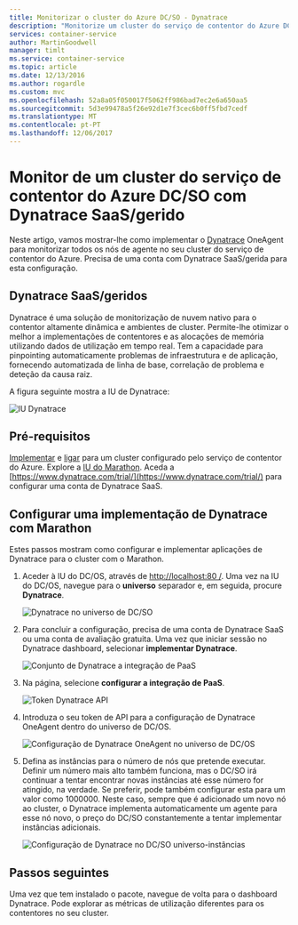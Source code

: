```yaml
---
title: Monitorizar o cluster do Azure DC/SO - Dynatrace
description: "Monitorize um cluster do serviço de contentor do Azure DC/SO com Dynatrace. Implemente o Dynatrace OneAgent através do dashboard de DC/OS."
services: container-service
author: MartinGoodwell
manager: timlt
ms.service: container-service
ms.topic: article
ms.date: 12/13/2016
ms.author: rogardle
ms.custom: mvc
ms.openlocfilehash: 52a8a05f050017f5062ff986bad7ec2e6a650aa5
ms.sourcegitcommit: 5d3e99478a5f26e92d1e7f3cec6b0ff5fbd7cedf
ms.translationtype: MT
ms.contentlocale: pt-PT
ms.lasthandoff: 12/06/2017
---
```

# <a name="monitor-an-azure-container-service-dcos-cluster-with-dynatrace-saasmanaged"></a>Monitor de um cluster do serviço de contentor do Azure DC/SO com Dynatrace SaaS/gerido

Neste artigo, vamos mostrar-lhe como implementar o [Dynatrace](https://www.dynatrace.com/) OneAgent para monitorizar todos os nós de agente no seu cluster do serviço de contentor do Azure. Precisa de uma conta com Dynatrace SaaS/gerida para esta configuração. 

## <a name="dynatrace-saasmanaged"></a>Dynatrace SaaS/geridos
Dynatrace é uma solução de monitorização de nuvem nativo para o contentor altamente dinâmica e ambientes de cluster. Permite-lhe otimizar o melhor a implementações de contentores e as alocações de memória utilizando dados de utilização em tempo real. Tem a capacidade para pinpointing automaticamente problemas de infraestrutura e de aplicação, fornecendo automatizada de linha de base, correlação de problema e deteção da causa raiz.

A figura seguinte mostra a IU de Dynatrace:

![IU Dynatrace](./media/container-service-monitoring-dynatrace/dynatrace.png)

## <a name="prerequisites"></a>Pré-requisitos 
[Implementar](container-service-deployment.md) e [ligar](./../container-service-connect.md) para um cluster configurado pelo serviço de contentor do Azure. Explore a [IU do Marathon](container-service-mesos-marathon-ui.md). Aceda a [https://www.dynatrace.com/trial/](https://www.dynatrace.com/trial/) para configurar uma conta de Dynatrace SaaS.  

## <a name="configure-a-dynatrace-deployment-with-marathon"></a>Configurar uma implementação de Dynatrace com Marathon
Estes passos mostram como configurar e implementar aplicações de Dynatrace para o cluster com o Marathon.

1. Aceder à IU do DC/OS, através de [http://localhost:80 /](http://localhost:80/). Uma vez na IU do DC/OS, navegue para o **universo** separador e, em seguida, procure **Dynatrace**.

    ![Dynatrace no universo de DC/SO](./media/container-service-monitoring-dynatrace/dynatrace-universe.png)

2. Para concluir a configuração, precisa de uma conta de Dynatrace SaaS ou uma conta de avaliação gratuita. Uma vez que iniciar sessão no Dynatrace dashboard, selecionar **implementar Dynatrace**.

    ![Conjunto de Dynatrace a integração de PaaS](./media/container-service-monitoring-dynatrace/setup-paas.png)

3. Na página, selecione **configurar a integração de PaaS**. 

    ![Token Dynatrace API](./media/container-service-monitoring-dynatrace/api-token.png) 

4. Introduza o seu token de API para a configuração de Dynatrace OneAgent dentro do universo de DC/OS. 

    ![Configuração de Dynatrace OneAgent no universo de DC/OS](./media/container-service-monitoring-dynatrace/dynatrace-config.png)

5. Defina as instâncias para o número de nós que pretende executar. Definir um número mais alto também funciona, mas o DC/SO irá continuar a tentar encontrar novas instâncias até esse número for atingido, na verdade. Se preferir, pode também configurar esta para um valor como 1000000. Neste caso, sempre que é adicionado um novo nó ao cluster, o Dynatrace implementa automaticamente um agente para esse nó novo, o preço do DC/SO constantemente a tentar implementar instâncias adicionais.

    ![Configuração de Dynatrace no DC/SO universo-instâncias](./media/container-service-monitoring-dynatrace/dynatrace-config2.png)

## <a name="next-steps"></a>Passos seguintes

Uma vez que tem instalado o pacote, navegue de volta para o dashboard Dynatrace. Pode explorar as métricas de utilização diferentes para os contentores no seu cluster. 